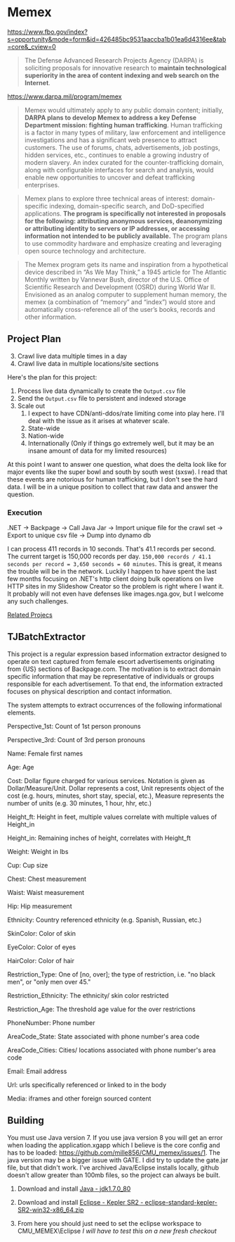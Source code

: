# Memex

https://www.fbo.gov/index?s=opportunity&mode=form&id=426485bc9531aaccba1b01ea6d4316ee&tab=core&_cview=0

>The Defense Advanced Research Projects Agency (DARPA) is soliciting proposals for innovative research to **maintain technological superiority in the area of content indexing and web search on the Internet**.

https://www.darpa.mil/program/memex

>Memex would ultimately apply to any public domain content; initially, **DARPA plans to develop Memex to address a key Defense Department mission: fighting human trafficking**. Human trafficking is a factor in many types of military, law enforcement and intelligence investigations and has a significant web presence to attract customers. The use of forums, chats, advertisements, job postings, hidden services, etc., continues to enable a growing industry of modern slavery. An index curated for the counter-trafficking domain, along with configurable interfaces for search and analysis, would enable new opportunities to uncover and defeat trafficking enterprises.

>Memex plans to explore three technical areas of interest: domain-specific indexing, domain-specific search, and DoD-specified applications. **The program is specifically not interested in proposals for the following: attributing anonymous services, deanonymizing or attributing identity to servers or IP addresses, or accessing information not intended to be publicly available.** The program plans to use commodity hardware and emphasize creating and leveraging open source technology and architecture.

>The Memex program gets its name and inspiration from a hypothetical device described in “As We May Think,” a 1945 article for The Atlantic Monthly written by Vannevar Bush, director of the U.S. Office of Scientific Research and Development (OSRD) during World War II. Envisioned as an analog computer to supplement human memory, the memex (a combination of “memory” and “index”) would store and automatically cross-reference all of the user’s books, records and other information.

## Project Plan

3. Crawl live data multiple times in a day
3. Crawl live data in multiple locations/site sections

Here's the plan for this project:
1. Process live data dynamically to create the `Output.csv` file
2. Send the `Output.csv` file to persistent and indexed storage
4. Scale out
   1. I expect to have CDN/anti-ddos/rate limiting come into play here. I'll deal with the issue as it arises at whatever scale.
   2. State-wide
   3. Nation-wide
   4. Internationally (Only if things go extremely well, but it may be an insane amount of data for my limited resources)

At this point I want to answer one question, what does the delta look like for major events like the super bowl and south by south west (sxsw). I read that these events are notorious for human trafficking, but I don't see the hard data. I will be in a unique position to collect that raw data and answer the question.

### Execution

.NET -> Backpage -> Call Java Jar -> Import unique file for the crawl set -> Export to unique csv file -> Dump into dynamo db

I can process 411 records in 10 seconds. That's 41.1 records per second. The current target is 150,000 records per day. `150,000 records / 41.1 seconds per record = 3,650 seconds = 60 minutes`. This is great, it means the trouble will be in the network. Luckily I happen to have spent the last few months focusing on .NET's http client doing bulk operations on live HTTP sites in my Slideshow Creator so the problem is right where I want it. It probably will not even have defenses like images.nga.gov, but I welcome any such challenges.

[Related Projecs](https://opencatalog.darpa.mil/MEMEX.html)

## TJBatchExtractor
This project is a regular expression based information extractor designed to operate on
text captured from female escort advertisements originating from {US}
sections of Backpage.com. The motivation is to extract domain specific
information that may be representative of individuals or groups
responsible for each advertisement. To that end, the information extracted
focuses on physical description and contact information.

The system attempts to extract occurrences of the following informational elements.

Perspective_1st: Count of 1st person pronouns

Perspective_3rd: Count of 3rd person pronouns

Name: Female first names

Age: Age

Cost: Dollar figure charged for various services. Notation is given as Dollar/Measure/Unit. Dollar represents a cost, Unit represents object of the cost (e.g. hours, minutes, short stay, special, etc.), Measure represents the number of units (e.g. 30 minutes, 1 hour, hhr, etc.)

Height_ft: Height in feet, multiple values correlate with multiple values of Height_in

Height_in: Remaining inches of height, correlates with Height_ft

Weight: Weight in lbs

Cup: Cup size

Chest: Chest measurement

Waist: Waist measurement

Hip: Hip measurement

Ethnicity: Country referenced ethnicity (e.g. Spanish, Russian, etc.)

SkinColor: Color of skin

EyeColor: Color of eyes

HairColor: Color of hair

Restriction_Type: One of [no, over]; the type of restriction, i.e. "no black men", or "only men over 45."

Restriction_Ethnicity: The ethnicity/ skin color restricted

Restriction_Age: The threshold age value for the over restrictions

PhoneNumber: Phone number

AreaCode_State: State associated with phone number's area code

AreaCode_Cities: Cities/ locations associated with phone number's area code

Email: Email address

Url: urls specifically referenced or linked to in the body

Media: iframes and other foreign sourced content

## Building

You must use Java version 7. If you use java version 8 you will get an error when loading the application.xgapp which I believe is the core config and has to be loaded: https://github.com/mille856/CMU_memex/issues/1. The java version may be a bigger issue with GATE. I did try to update the gate.jar file, but that didn't work. I've archived Java/Eclipse installs locally, github doesn't allow greater than 100mb files, so the project can always be built.

1. Download and install [Java - jdk1.7.0_80](http://www.oracle.com/technetwork/java/javase/downloads/java-archive-downloads-javase7-521261.html)

2. Download and install [Eclipse - Kepler SR2 - eclipse-standard-kepler-SR2-win32-x86_64.zip](http://www.eclipse.org/downloads/packages/release/kepler/sr2)

3. From here you should just need to set the eclipse workspace to CMU_MEMEX\Eclipse
*I will have to test this on a new fresh checkout*